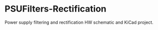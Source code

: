 # PSUFilters-Rectification
Power supply filtering and rectification HW schematic and KiCad project. 
